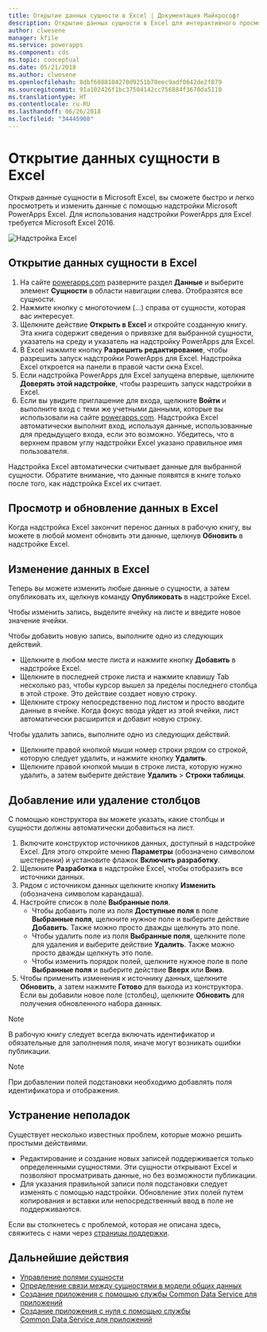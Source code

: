 ```yaml
---
title: Открытие данных сущности в Excel | Документация Майкрософт
description: Открытие данных сущности в Excel для интерактивного просмотра и редактирования.
author: clwesene
manager: kfile
ms.service: powerapps
ms.component: cds
ms.topic: conceptual
ms.date: 05/21/2018
ms.author: clwesene
ms.openlocfilehash: 8dbf6088104270d9251b70eec9adf0642de2f879
ms.sourcegitcommit: 91a102426f1bc37504142cc756884f3670da5110
ms.translationtype: HT
ms.contentlocale: ru-RU
ms.lasthandoff: 06/26/2018
ms.locfileid: "34445908"
---
```

# <a name="open-entity-data-in-excel"></a>Открытие данных сущности в Excel
Открыв данные сущности в Microsoft Excel, вы сможете быстро и легко просмотреть и изменить данные с помощью надстройки Microsoft PowerApps Excel. Для использования надстройки PowerApps для Excel требуется Microsoft Excel 2016.

![Надстройка Excel](./media/data-platform-cds-excel-addin/ExcelAddin.png "Надстройка PowerApps для Excel")

## <a name="open-entity-data-in-excel"></a>Открытие данных сущности в Excel
1. На сайте [powerapps.com](https://web.powerapps.com) разверните раздел **Данные** и выберите элемент **Сущности** в области навигации слева. Отобразятся все сущности.
2. Нажмите кнопку с многоточием (...) справа от сущности, которая вас интересует.
3. Щелкните действие **Открыть в Excel** и откройте созданную книгу. Эта книга содержит сведения о привязке для выбранной сущности, указатель на среду и указатель на надстройку PowerApps для Excel.  
4. В Excel нажмите кнопку **Разрешить редактирование**, чтобы разрешить запуск надстройки PowerApps для Excel. Надстройка Excel откроется на панели в правой части окна Excel.
5. Если надстройка PowerApps для Excel запущена впервые, щелкните **Доверять этой надстройке**, чтобы разрешить запуск надстройки в Excel.
6. Если вы увидите приглашение для входа, щелкните **Войти** и выполните вход с теми же учетными данными, которые вы использовали на сайте [powerapps.com](https://web.powerapps.com). Надстройка Excel автоматически выполнит вход, используя данные, использованные для предыдущего входа, если это возможно. Убедитесь, что в верхнем правом углу надстройки Excel указано правильное имя пользователя.

Надстройка Excel автоматически считывает данные для выбранной сущности. Обратите внимание, что данные появятся в книге только после того, как надстройка Excel их считает.

## <a name="view-and-refresh-data-in-excel"></a>Просмотр и обновление данных в Excel
Когда надстройка Excel закончит перенос данных в рабочую книгу, вы можете в любой момент обновить эти данные, щелкнув **Обновить** в надстройке Excel.

## <a name="edit-data-in-excel"></a>Изменение данных в Excel
Теперь вы можете изменить любые данные о сущности, а затем опубликовать их, щелкнув команду **Опубликовать** в надстройке Excel.

Чтобы изменить запись, выделите ячейку на листе и введите новое значение ячейки.

Чтобы добавить новую запись, выполните одно из следующих действий.

* Щелкните в любом месте листа и нажмите кнопку **Добавить** в надстройке Excel.
* Щелкните в последней строке листа и нажмите клавишу Tab несколько раз, чтобы курсор вышел за пределы последнего столбца в этой строке. Это действие создает новую строку.
* Щелкните строку непосредственно под листом и просто вводите данные в ячейке. Когда фокус ввода уйдет из этой ячейки, лист автоматически расширится и добавит новую строку.

Чтобы удалить запись, выполните одно из следующих действий.

* Щелкните правой кнопкой мыши номер строки рядом со строкой, которую следует удалить, и нажмите кнопку **Удалить**.
* Щелкните правой кнопкой мыши в строке листа, которую нужно удалить, а затем выберите действие **Удалить** > **Строки таблицы**.

## <a name="add-or-remove-columns"></a>Добавление или удаление столбцов
С помощью конструктора вы можете указать, какие столбцы и сущности должны автоматически добавиться на лист.

1. Включите конструктор источников данных, доступный в надстройке Excel. Для этого откройте меню **Параметры** (обозначено символом шестеренки) и установите флажок **Включить разработку**.
2. Щелкните **Разработка** в надстройке Excel, чтобы отобразить все источники данных.
3. Рядом с источником данных щелкните кнопку **Изменить** (обозначена символом карандаша).
4. Настройте список в поле **Выбранные поля**.
   * Чтобы добавить поле из поля **Доступные поля** в поле **Выбранные поля**, щелкните нужное поле и выберите действие **Добавить**. Также можно просто дважды щелкнуть это поле.
   * Чтобы удалить поле из поля **Выбранные поля**, щелкните поле для удаления и выберите действие **Удалить**. Также можно просто дважды щелкнуть это поле.
   * Чтобы изменить порядок полей, щелкните нужное поле в поле **Выбранные поля** и выберите действие **Вверх** или **Вниз**.
5. Чтобы применить изменения к источнику данных, щелкните **Обновить**, а затем нажмите **Готово** для выхода из конструктора. Если вы добавили новое поле (столбец), щелкните **Обновить** для получения обновленного набора данных.

> [!NOTE]
> В рабочую книгу следует всегда включать идентификатор и обязательные для заполнения поля, иначе могут возникать ошибки публикации.

> [!NOTE]
> При добавлении полей подстановки необходимо добавлять поля идентификатора и отображения.

## <a name="troubleshooting"></a>Устранение неполадок
Существует несколько известных проблем, которые можно решить простыми действиями.

* Редактирование и создание новых записей поддерживается только определенными сущностями. Эти сущности открывают Excel и позволяют просматривать данные, но без возможности публикации.
* Для указания правильной записи поля подстановки следует изменять с помощью надстройки. Обновление этих полей путем копирования и вставки или непосредственный ввод в поле не поддерживаются.


Если вы столкнетесь с проблемой, которая не описана здесь, свяжитесь с нами через [страницы поддержки](https://powerapps.microsoft.com/support/).

## <a name="next-steps"></a>Дальнейшие действия
* [Управление полями сущности](data-platform-manage-fields.md)
* [Определение связи между сущностями в модели общих данных](data-platform-entity-lookup.md)
* [Создание приложения с помощью службы Common Data Service для приложений](../canvas-apps/data-platform-create-app.md)
* [Создание приложения с нуля с помощью службы Common Data Service для приложений](../canvas-apps/data-platform-create-app-scratch.md)

